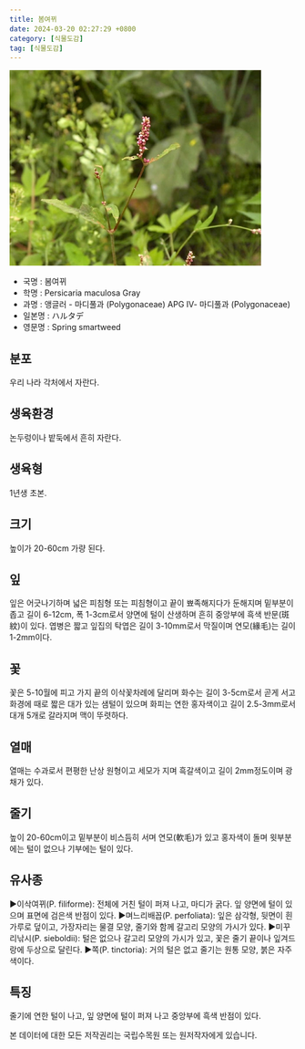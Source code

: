 ```yaml
---
title: 봄여뀌
date: 2024-03-20 02:27:29 +0800
category: [식물도감]
tag: [식물도감]
---
```




![봄여뀌](/assets/img/fileUpload/plants/basic/Polygonaceae/Persicaria/1461/1461_1_th2.JPG)
- 국명 : 봄여뀌
- 학명 : Persicaria maculosa Gray
- 과명 : 앵글러 - 마디풀과 (Polygonaceae) APG Ⅳ- 마디풀과 (Polygonaceae)
- 일본명 : ハルタデ
- 영문명 : Spring smartweed


## 분포
우리 나라 각처에서 자란다.
## 생육환경
논두렁이나 밭둑에서 흔히 자란다.
## 생육형
1년생 초본.
## 크기
높이가 20-60cm 가량 된다.
## 잎
잎은 어긋나기하며 넓은 피침형 또는 피침형이고 끝이 뾰족해지다가 둔해지며 밑부분이 좁고 길이 6-12cm, 폭 1-3cm로서 양면에 털이 산생하며 흔히 중앙부에 흑색 반문(斑紋)이 있다. 엽병은 짧고 잎집의 탁엽은 길이 3-10mm로서 막질이며 연모(緣毛)는 길이 1-2mm이다.
## 꽃
꽃은 5-10월에 피고 가지 끝의 이삭꽃차례에 달리며 화수는 길이 3-5cm로서 곧게 서고 화경에 때로 짧은 대가 있는 샘털이 있으며 화피는 연한 홍자색이고 길이 2.5-3mm로서 대개 5개로 갈라지며 맥이 뚜렷하다.
## 열매
열매는 수과로서 편평한 난상 원형이고 세모가 지며 흑갈색이고 길이 2mm정도이며 광채가 있다.
## 줄기
높이 20-60cm이고 밑부분이 비스듬히 서며 연모(軟毛)가 있고 홍자색이 돌며 윗부분에는 털이 없으나 기부에는 털이 있다.
## 유사종
▶이삭여뀌(P. filiforme): 전체에 거친 털이 퍼져 나고, 마디가 굵다. 잎 양면에 털이 있으며 표면에 검은색 반점이 있다.
▶며느리배꼽(P. perfoliata): 잎은 삼각형, 뒷면이 흰 가루로 덮이고, 가장자리는 물결 모양, 줄기와 함께 갈고리 모양의 가시가 있다.
▶미꾸리낚시(P. sieboldii): 털은 없으나 갈고리 모양의 가시가 있고, 꽃은 줄기 끝이나 잎겨드랑에 두상으로 달린다.
▶쪽(P. tinctoria): 거의 털은 없고 줄기는 원통 모양, 붉은 자주색이다.
## 특징
줄기에 연한 털이 나고, 잎 양면에 털이 퍼져 나고 중앙부에 흑색 반점이  있다.






본 데이터에 대한 모든 저작권리는 국립수목원 또는 원저작자에게 있습니다.
